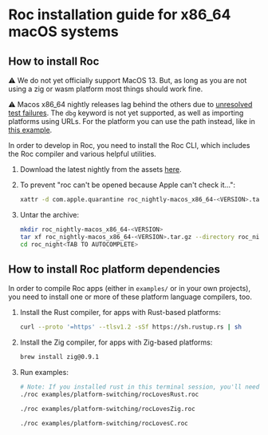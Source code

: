 # Roc installation guide for x86_64 macOS systems

## How to install Roc

:warning: We do not yet officially support MacOS 13. But, as long as you are not using a zig or wasm platform most things should work fine.

:warning: Macos x86_64 nightly releases lag behind the others due to [unresolved test failures](https://github.com/roc-lang/roc/issues/4655). The `dbg` keyword is not yet supported, as well as importing platforms using URLs. For the platform you can use the path instead, like in [this example](https://github.com/roc-lang/roc/blob/main/examples/helloWorld.roc).

In order to develop in Roc, you need to install the Roc CLI,
which includes the Roc compiler and various helpful utilities.

1. Download the latest nightly from the assets [here](https://github.com/roc-lang/roc/releases).

1. To prevent "roc can't be opened because Apple can't check it...":

    ```sh
    xattr -d com.apple.quarantine roc_nightly-macos_x86_64-<VERSION>.tar.gz
    ```

1. Untar the archive:

    ```sh
    mkdir roc_nightly-macos_x86_64-<VERSION>
    tar xf roc_nightly-macos_x86_64-<VERSION>.tar.gz --directory roc_nightly-macos_x86_64-<VERSION>
    cd roc_night<TAB TO AUTOCOMPLETE>
    ```

## How to install Roc platform dependencies

In order to compile Roc apps (either in `examples/` or in your own projects),
you need to install one or more of these platform language compilers, too.

1. Install the Rust compiler, for apps with Rust-based platforms:

    ```sh
    curl --proto '=https' --tlsv1.2 -sSf https://sh.rustup.rs | sh
    ```

1. Install the Zig compiler, for apps with Zig-based platforms:

    ```sh
    brew install zig@0.9.1
    ```

1. Run examples:

    ```sh
    # Note: If you installed rust in this terminal session, you'll need to open a new one first!
    ./roc examples/platform-switching/rocLovesRust.roc

    ./roc examples/platform-switching/rocLovesZig.roc

    ./roc examples/platform-switching/rocLovesC.roc
    ```
